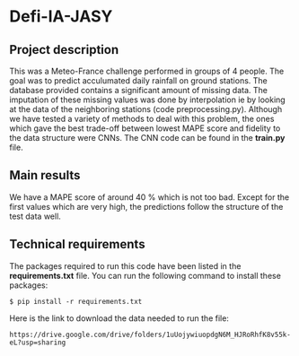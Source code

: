 
# Defi-IA-JASY

## Project description

This was a Meteo-France challenge performed in groups of 4 people. The goal was to predict acculumated daily rainfall on ground stations.
The database provided contains a significant amount of missing data. The imputation of these missing values was done by interpolation ie by looking at the data of the neighboring stations (code preprocessing.py).
Although we have tested a variety of methods to deal with this problem, the ones which gave the best trade-off between lowest MAPE score and fidelity to the data structure were CNNs. The CNN code can be found in the **train.py** file.

## Main results

We have a MAPE score of around 40 % which is not too bad. Except for the first values which are very high, the predictions follow the structure of the test data well.

## Technical requirements

The packages required to run this code have been listed in the **requirements.txt** file. You can run the following command to install these packages:

`$ pip install -r requirements.txt`

Here is the link to download the data needed to run the file:

`https://drive.google.com/drive/folders/1uUojywiuopdgN6M_HJRoRhfK8v55k-eL?usp=sharing`





